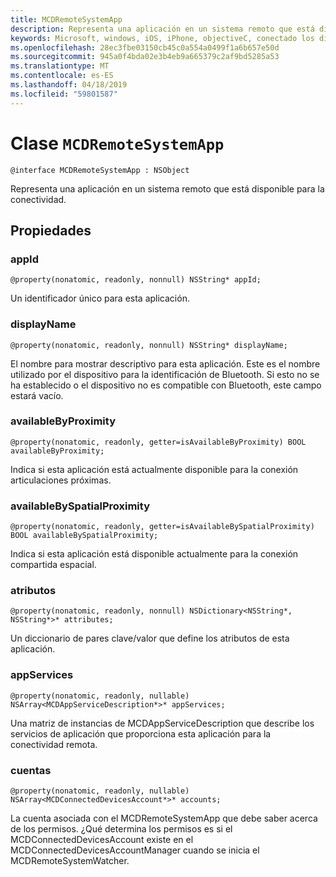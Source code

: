 ```yaml
---
title: MCDRemoteSystemApp
description: Representa una aplicación en un sistema remoto que está disponible para la conectividad.
keywords: Microsoft, windows, iOS, iPhone, objectiveC, conectado los dispositivos, proyecto Roma
ms.openlocfilehash: 28ec3fbe03150cb45c0a554a0499f1a6b657e50d
ms.sourcegitcommit: 945a0f4bda02e3b4eb9a665379c2af9bd5285a53
ms.translationtype: MT
ms.contentlocale: es-ES
ms.lasthandoff: 04/18/2019
ms.locfileid: "59801587"
---
```

# <a name="class-mcdremotesystemapp"></a>Clase `MCDRemoteSystemApp` 

```
@interface MCDRemoteSystemApp : NSObject
```  

Representa una aplicación en un sistema remoto que está disponible para la conectividad.

## <a name="properties"></a>Propiedades

### <a name="appid"></a>appId
`@property(nonatomic, readonly, nonnull) NSString* appId;`

Un identificador único para esta aplicación.

### <a name="displayname"></a>displayName
`@property(nonatomic, readonly, nonnull) NSString* displayName;`

El nombre para mostrar descriptivo para esta aplicación. Este es el nombre utilizado por el dispositivo para la identificación de Bluetooth. Si esto no se ha establecido o el dispositivo no es compatible con Bluetooth, este campo estará vacío.

### <a name="availablebyproximity"></a>availableByProximity
`@property(nonatomic, readonly, getter=isAvailableByProximity) BOOL availableByProximity;`

Indica si esta aplicación está actualmente disponible para la conexión articulaciones próximas.

### <a name="availablebyspatialproximity"></a>availableBySpatialProximity
`@property(nonatomic, readonly, getter=isAvailableBySpatialProximity) BOOL availableBySpatialProximity;`

Indica si esta aplicación está disponible actualmente para la conexión compartida espacial.

### <a name="attributes"></a>atributos
`@property(nonatomic, readonly, nonnull) NSDictionary<NSString*, NSString*>* attributes;`

Un diccionario de pares clave/valor que define los atributos de esta aplicación.

### <a name="appservices"></a>appServices
`@property(nonatomic, readonly, nullable) NSArray<MCDAppServiceDescription*>* appServices;`

Una matriz de instancias de MCDAppServiceDescription que describe los servicios de aplicación que proporciona esta aplicación para la conectividad remota.

### <a name="accounts"></a>cuentas
`@property(nonatomic, readonly, nullable) NSArray<MCDConnectedDevicesAccount*>* accounts;`

La cuenta asociada con el MCDRemoteSystemApp que debe saber acerca de los permisos. ¿Qué determina los permisos es si el MCDConnectedDevicesAccount existe en el MCDConnectedDevicesAccountManager cuando se inicia el MCDRemoteSystemWatcher.